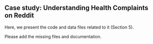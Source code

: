 ## Case study: Understanding Health Complaints on Reddit

Here, we present the code and data files related to it (Section 5).

Please add the missing files and documentation.
